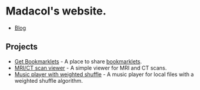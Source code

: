 # Madacol's website.

- [Blog](/knowledge)

## Projects

- [Get Bookmarklets](https://getbookmarklets.com) - A place to share [bookmarklets](https://en.wikipedia.org/wiki/Bookmarklet).
- [MRI/CT scan viewer](/ozempic-dicom-viewer) - A simple viewer for MRI and CT scans.
- [Music player with weighted shuffle](/weighted_shuffle) - A music player for local files with a weighted shuffle algorithm.
